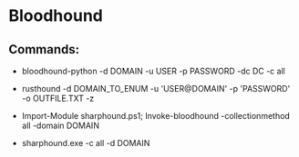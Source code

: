 # Bloodhound

## Commands:

 - bloodhound-python -d DOMAIN -u USER -p PASSWORD -dc DC -c all

 - rusthound -d DOMAIN_TO_ENUM -u 'USER@DOMAIN' -p 'PASSWORD' -o OUTFILE.TXT -z

 - Import-Module sharphound.ps1; Invoke-bloodhound -collectionmethod all -domain DOMAIN

 - sharphound.exe -c all -d DOMAIN
